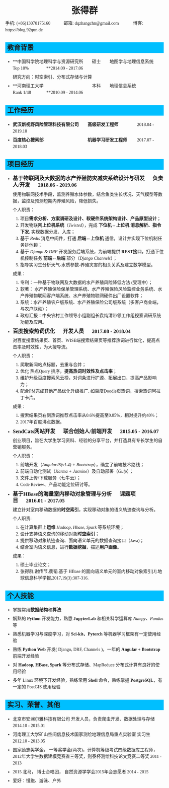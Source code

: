 <style>
body {font-family: Calibri, STXihei; line-height: 1.5em;}
a { text-decoration: none;}
p { margin: 0.5em 0;}
h1 {  border: none;}
h2 {  background-color: deepskyblue; padding: .3em;}
#项目经历 + ul > li > p:nth-child(1) {font-size: 120%}
 
</style>


<h1 style="text-align:center">张得群</h1>

手机: (+86)13070175160&emsp;&emsp;&emsp;邮箱: [dqzhangchn@gmail.com](mailto:dqzhangchn@gmail.com)&emsp;&emsp;&emsp; 博客: <https://blog.92qun.de>

## 教育背景
* **中国科学院地理科学与资源研究所&emsp;&emsp;硕士&emsp;&emsp;地图学与地理信息系统&emsp;&emsp;Top 10%&emsp;&emsp;&emsp;&emsp;**2014.09 - 2017.06

    研究方向：时空索引、分布式存储与计算

* **河南理工大学&emsp;&emsp;&emsp;&emsp;&emsp;&emsp;&emsp;&emsp;&emsp;&emsp;&emsp;本科&emsp;&emsp;地理信息系统&emsp;&emsp;&emsp;&emsp;&emsp;&emsp;Rank 1/48&nbsp;&emsp;&emsp;&emsp;&nbsp;**2010.09 - 2014.06

## 工作经历
* **武汉新视野风险管理科技有限公司&emsp;&emsp;高级研发工程师**&emsp;&emsp;&emsp;&emsp; 2018.04 - 2019.10

* **百度核心搜索部&emsp;&emsp;&emsp;&emsp;&emsp;&emsp;&emsp;&emsp;&emsp;&emsp;机器学习研发工程师**&emsp;&emsp;&nbsp;2017.07 - 2018.03


## 项目经历

* **基于物联网及大数据的水产养殖防灾减灾系统设计与研发&nbsp;&nbsp;&nbsp;&nbsp;&nbsp;&nbsp;负责人/开发&nbsp;&nbsp;&nbsp;&nbsp;&nbsp;&nbsp;2018.06 - 2019.06**

    使用物联网技术手段，监测养殖水体参数，结合鱼类生长状况、天气模型等数据，监控及预测短期内养殖风险，降低损失。

    个人职责：

    1. 项目**需求分析、方案调研及设计、软硬件系统架构设计、产品原型设计**；
    2. 开发物联网**上位机系统**（*Twisted*），完成 **下位机&hArr;上位机 消息解析、指令下发**, 实现数据分发、入库；
    4. 基于 *Redis* 消息中间件，打通 **后端&hArr;上位机** 通信，设计并实现下位机制任务排他锁；
    3. 基于 *Django & DRF* 开发服务后端系统，为前端提供 **REST接口**，打通下位机控制任务 **前端&hArr;后端** 部分（*Django Channels*）；
    5. 指导实习生分析天气-水质参数-养殖灾害的相关关系及建立数学模型。

    成果：

    1. 专利：一种基于物联网及大数据的水产养殖风险降低方法 (受理中）；
    2. 软著： 水产养殖保险保单管理系统、水产养殖保险风险监控业务系统、水产养殖物联网客户端系统、水产养殖物联网硬件出厂设置软件；
    3. 系统：水产养殖农户版系统、水产养殖保险公司版系统（多客户商业端，与农户联动）；
    4. 政府汇报：[中央农村工作领导小组副组长袁纯清带领工作组视察调研系统功能及应用](http://www.sohu.com/a/255487326_100165300)。


* **百度搜索热词优化&nbsp;&nbsp;&nbsp;&nbsp;&nbsp;&nbsp;开发人员&nbsp;&nbsp;&nbsp;&nbsp;&nbsp;&nbsp;2017.08 - 2018.04**

    对百度搜索结果页、首页、WISE端搜索结果页等推荐热词进行优化，提高点击率及时效性，为大搜导流。

	个人职责：

    1. 爬取新闻站点标题，去重与合并；
    1. 优化 热点Query 排序，**提高热词时效性及点击率**；
    3. 维护升级[百度搜索风云榜](http://top.baidu.com)，对词条进行扩源、拓展出口，提高产品影响力；
    4. 配合PM完成其他产品优化升级推广, 如[百度Doodle页热词](https://m.baidu.com/s?word=今日新鲜事&from=1020853c&sa=ire_dl_gh_logo_ws)，[搜索热词阿拉丁卡片](https://m.baidu.com/from=1020853c/s?word=热点事件)。

    成果： 

    1. 搜索结果页右侧热词推荐点击率从0.6%提高至0.85%，相对提升约40%；
    2. [2017年百度沸点数据](http://top.baidu.com/2017)。


* **SendCats网站开发&nbsp;&nbsp;&nbsp;&nbsp;&nbsp;&nbsp;联合创始人/前端开发&nbsp;&nbsp;&nbsp;&nbsp;&nbsp;&nbsp;2015.05 - 2016.07**

    创业项目，旨在大学生学习资料、经验的分享平台，并打造具有专长学生的自营销服务。

    个人职责：
    1. 前端开发（*AngularJS(v1.4) + Bootstrap*），确立了前端技术路线；
    2. 前端自动化测试（*Karma + Jasmine*）及自动部署（*Gulp*）；
    3. 文件上传/下载服务（七牛云）；
    4. Code Review、产品功能定位研讨等。


* **基于HBase的海量室内移动对象管理与分析&nbsp;&nbsp;&nbsp;&nbsp;&nbsp;&nbsp;课题项目&nbsp;&nbsp;&nbsp;&nbsp;&nbsp;&nbsp;2016.01 - 2017.05**

	建立针对室内移动数据的**时空索引**，实现移动对象的语义轨迹查询与分析。

	个人职责:

    1. 在计算集群上**运维** *Hadoop, Hbase, Spark* 等系统环境；
    2. 设计支持语义查询的移动对象**时空索引**；
    3. 提供移动对象轨迹查询、面向语义单元的数据查询接口（Java)；
    4. 结合室内语义信息，进行**数据挖掘**，描述**用户画像**。

    成果：

    1. 硕士毕业论文；
    2. 张得群,谢传节,裴韬.基于 HBase 的面向语义单元的室内移动对象索引[J].地球信息科学学报,2017,19(3):307-316.


<!--
* HER系统数据抓取与入库 &nbsp;&nbsp;&nbsp;&nbsp;&nbsp; 实习生 &nbsp;&nbsp;&nbsp;&nbsp;&nbsp;2014.10 - 2015.03

    个人职责: a. 使用爬虫抓取可用数据源(Python实现); b. 设计和维护PostGIS数据库结构; c. 为业务人员提供 数据查询接口( Java 实现)。


* 基于百度地图API的河南理工大学校园地图设计与开发&nbsp;&nbsp;&nbsp;&nbsp;&nbsp;&nbsp;&nbsp;大学生技能训练项目/小组长 &nbsp;&nbsp;&nbsp;&nbsp;2012.10 - 2013.01

    *项目介绍: 通过开放使用的网络地图API构建校园电子地图。*

    个人职责: a. 负责协调小组(6人)成员分工; b. 设计和开发系统， 服务器端采用ASP.NET开发，负责前端与地图操作相关的 JS 部分开发(基于百度地图JS­API); c. 建立和维护SQL Server数据库，使用XML格式存储线段数据。

    成果：
    1. 创业杯竞赛二等奖；
    2. 程钢,梁晓莉,张得群,蔡圣准.基于地图API的校园在线电子地图设计与实现[J].测绘工程,23(1):5-11.
-->



## 个人技能
  * 掌握常用**数据结构**和**算法**

  * 娴熟的 **Python** 开发能力，熟悉 **JupyterLab** 和相关科学运算库 *Numpy、Pandas* 等

  * 熟悉机器学习与深度学习，对 **Sci-kit、Pytorch** 等机器学习框架有一定使用经验

  * 熟练 **Python Web** 开发( Django, DRF, Channels )，一年的 **Angular + Bootstrap** 前端开发经验

  * 对 **Hadoop, HBase, Spark** 等分布式存储、MapReduce 分布式计算有良好的使用经验

  * 多年 Linux 环境下开发经验，熟练常用 **Shell** 命令，熟练掌握 **PostgreSQL**，有一定的 PostGIS 使用经验

## 实习、荣誉、其他

  * 北京市安澜尔雅科技有限公司 开发人员，负责爬虫开发、数据处理与存储 2014.10 - 2015.01

  * 河南理工大学矿山空间信息技术国家测绘地理信息局重点实验室 实习生 2012.10 - 2013.05

  * 国家励志奖学金， 一等奖学金(两次)，计算机等级考试四级数据库工程师，2012年大学生数据建模竞赛省三等奖，则泰杯测绘科技论文竞赛二等奖  2011 - 2013

  * 2015 北马， 博士合唱团， 自然资源学学会2015年会志愿者 2014 - 2015

  * 爱好：慢跑、游泳、户外 
